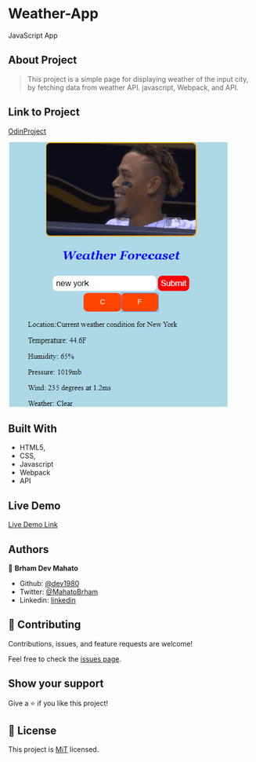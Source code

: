 # Weather-App

JavaScript App

## About Project

>This project is a simple page for displaying weather of the input city, by fetching data from weather API.
 javascript, Webpack, and API.

## Link to Project

[OdinProject](https://www.theodinproject.com/courses/javascript/lessons/weather-app)

![](image/screenshot.png)

## Built With

-   HTML5,
-   CSS,
-   Javascript
-   Webpack
-   API

## Live Demo

[Live Demo Link](https://raw.githack.com/dev1980/Weather-App/development/dist/index.html)

## Authors

👤 **Brham Dev Mahato**

-   Github: [@dev1980](https://github.com/dev1980)
-   Twitter: [@MahatoBrham](https://twitter.com/MahatoBrham)
-   Linkedin: [linkedin](https://www.linkedin.com/in/dev1980/)
## 🤝 Contributing

Contributions, issues, and feature requests are welcome!

Feel free to check the [issues page]().

## Show your support

Give a ⭐️ if you like this project!

## 📝 License

This project is [MiT](https://opensource.org/licenses/MIT) licensed.


